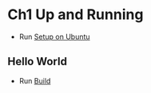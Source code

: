 # Ch1 Up and Running

- Run [Setup on Ubuntu](./setup-ubuntu.sh)

## Hello World
- Run [Build](./HelloWorld/build.sh) 
